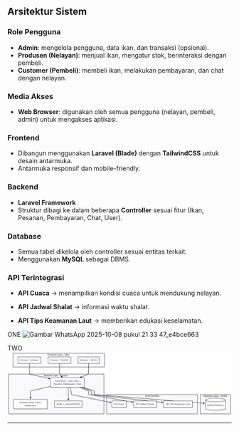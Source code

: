 ## Arsitektur Sistem

### Role Pengguna
- **Admin**: mengelola pengguna, data ikan, dan transaksi (opsional).
- **Produsen (Nelayan)**: menjual ikan, mengatur stok, berinteraksi dengan pembeli.
- **Customer (Pembeli)**: membeli ikan, melakukan pembayaran, dan chat dengan nelayan.

### Media Akses
- **Web Browser**: digunakan oleh semua pengguna (nelayan, pembeli, admin) untuk mengakses aplikasi.

### Frontend
- Dibangun menggunakan **Laravel (Blade)** dengan **TailwindCSS** untuk desain antarmuka.
- Antarmuka responsif dan mobile-friendly.

### Backend
- **Laravel Framework**
- Struktur dibagi ke dalam beberapa **Controller** sesuai fitur (Ikan, Pesanan, Pembayaran, Chat, User).

### Database
- Semua tabel dikelola oleh controller sesuai entitas terkait.
- Menggunakan **MySQL** sebagai DBMS.

### API Terintegrasi
- **API Cuaca** → menampilkan kondisi cuaca untuk mendukung nelayan.

- **API Jadwal Shalat** → informasi waktu shalat.
- **API Tips Keamanan Laut** → memberikan edukasi keselamatan.

ONE
![Gambar WhatsApp 2025-10-08 pukul 21 33 47_e4bce663](https://github.com/user-attachments/assets/17b70737-46a9-4f04-b487-75cc0f52e181)

TWO
![Arsitektur 2](../Image/Architecture%20diagram.png)

---
